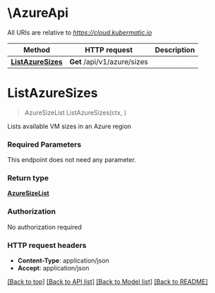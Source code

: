 # \AzureApi

All URIs are relative to *https://cloud.kubermatic.io*

Method | HTTP request | Description
------------- | ------------- | -------------
[**ListAzureSizes**](AzureApi.md#ListAzureSizes) | **Get** /api/v1/azure/sizes | 


# **ListAzureSizes**
> AzureSizeList ListAzureSizes(ctx, )


Lists available VM sizes in an Azure region

### Required Parameters
This endpoint does not need any parameter.

### Return type

[**AzureSizeList**](AzureSizeList.md)

### Authorization

No authorization required

### HTTP request headers

 - **Content-Type**: application/json
 - **Accept**: application/json

[[Back to top]](#) [[Back to API list]](../README.md#documentation-for-api-endpoints) [[Back to Model list]](../README.md#documentation-for-models) [[Back to README]](../README.md)

